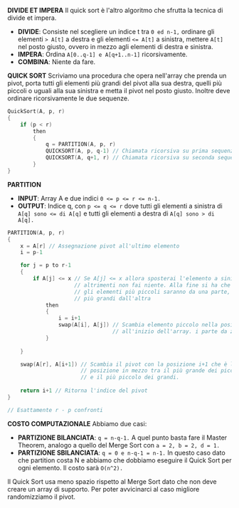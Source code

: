 **DIVIDE ET IMPERA**
Il quick sort è l'altro algoritmo che sfrutta la tecnica di divide et impera.
- **DIVIDE**: Consiste nel scegliere un indice t tra `0 ed n-1,` ordinare gli elementi `> A[t]` a destra e gli elementi `<= A[t]` a sinistra, mettere `A[t]` nel posto giusto, ovvero in mezzo agli elementi di destra e sinistra.
- **IMPERA**: Ordina `A[0..q-1] e A[q+1..n-1]` ricorsivamente.
- **COMBINA**: Niente da fare.

**QUICK SORT**
Scriviamo una procedura che opera nell'array che prenda un pivot, porta tutti gli elementi più grandi del pivot alla sua destra, quelli più piccoli o uguali alla sua sinistra e metta il pivot nel posto giusto. Inoltre deve ordinare ricorsivamente le due sequenze.

``` C++
QuickSort(A, p, r)
{
	if (p < r)
		then
		{
			q = PARTITION(A, p, r)
			QUICKSORT(A, p, q-1) // Chiamata ricorsiva su prima sequenza
			QUICKSORT(A, q+1, r) // Chiamata ricorsiva su seconda sequenza
		}
}
```

**PARTITION**
- **INPUT**: Array A e due indici `0 <= p <= r <= n-1.`
- **OUTPUT**: Indice q, con `p <= q <= r` dove tutti gli elementi a sinistra di `A[q] sono <= di A[q]` e tutti gli elementi a destra di `A[q] sono > di A[q].`

``` C++
PARTITION(A, p, r)
{
	x = A[r] // Assegnazione pivot all'ultimo elemento
	i = p-1

	for j = p to r-1
	{
		if A[j] <= x // Se A[j] <= x allora sposterai l'elemento a sinistra
		             // altrimenti non fai niente. Alla fine si ha che tutti
		             // gli elementi più piccoli saranno da una parte, quelli
		             // più grandi dall'altra
			then
			{
				i = i+1
				swap(A[i], A[j]) // Scambia elemento piccolo nella posizione
				                 // all'inizio dell'array. i parte da zero.
			}
			
	}

	swap(A[r], A[i+1]) // Scambia il pivot con la posizione i+1 che è la
	                   // posizione in mezzo tra il più grande dei piccoli
	                   // e il più piccolo dei grandi.
	                   
	return i+1 // Ritorna l'indice del pivot
}

// Esattamente r - p confronti
```

**COSTO COMPUTAZIONALE**
Abbiamo due casi:
- **PARTIZIONE BILANCIATA**: `q = n-q-1.` A quel punto basta fare il Master Theorem, analogo a quello del Merge Sort con `a = 2, b = 2, d = 1.`
- **PARTIZIONE SBILANCIATA**: `q = 0 e n-q-1 = n-1.` In questo caso dato che partition costa N e abbiamo che dobbiamo eseguire il Quick Sort per ogni elemento. Il costo sarà `O(n^2).`

Il Quick Sort usa meno spazio rispetto al Merge Sort dato che non deve creare un array di supporto. Per poter avvicinarci al caso migliore randomizziamo il pivot.